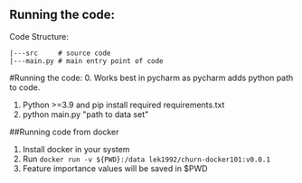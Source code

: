## Running the code:
Code Structure:
```buildoutcfg
|---src     # source code
|---main.py # main entry point of code
```

#Running the code:
0. Works best in pycharm as pycharm adds python path to code.
1. Python >=3.9 and pip install required requirements.txt
2. python main.py "path to data set"


##Running code from docker
1. Install docker in your system
2. Run `docker run -v ${PWD}:/data lek1992/churn-docker101:v0.0.1`
3. Feature importance values will be saved in $PWD
